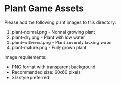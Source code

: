 # Plant Game Assets

Please add the following plant images to this directory:

1. plant-normal.png - Normal growing plant
2. plant-dry.png - Plant with low water
3. plant-withered.png - Plant severely lacking water
4. plant-mature.png - Fully grown plant

Image requirements:
- PNG format with transparent background
- Recommended size: 60x60 pixels
- 3D style preferred
